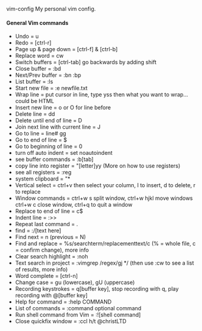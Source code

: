  vim-config
My personal vim config.

#### General Vim commands

* Undo = u
* Redo = [ctrl-r]
* Page up & page down = [ctrl-f] & [ctrl-b]
* Replace word = cw
* Switch buffers = [ctrl-tab] go backwards by adding shift
* Close buffer = :bd
* Next/Prev buffer = :bn :bp
* List buffer = :ls
* Start new file = :e newfile.txt
* Wrap line = put cursor in line, type yss then what you want to wrap... could be HTML
* Insert new line = o or O for line before
* Delete line = dd
* Delete until end of line = D
* Join next line with current line = J
* Go to line = line# gg
* Go to end of line = $
* Go to beginning of line = 0
* turn off auto indent = set noautoindent
* see buffer commands = :b[tab]
* copy line into register = "[letter]yy (More on how to use registers)
* see all registers = :reg
* system clipboard = "*
* Vertical select = ctrl+v then select your column, I to insert, d to delete, r to replace
* Window commands = ctrl+w s split window, ctrl+w hjkl move windows ctrl+w c close window, ctrl+q to quit a window
* Replace to end of line = c$
* Indent line = :>>
* Repeat last command = .
* find = :/[text here]
* Find next = n (previous = N)
* Find and replace = %s/searchterm/replacementtext/c (% = whole file, c = confirm change), more info
* Clear search highlight = :noh
* Text search in project = :vimgrep /regex/gj */ (then use :cw to see a list of results, more info)
* Word complete = [ctrl-n]
* Change case = gu (lowercase), gU (uppercase)
* Recording keystrokes = q[buffer key], stop recording with q, play recording with @[buffer key]
* Help for command = :help COMMAND
* List of commands = :command optional command
* Run shell command from Vim = :![shell command]
* Close quickfix window = :ccl
h/t @christLTD
